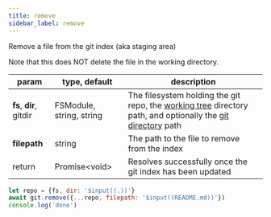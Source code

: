 ```yaml
---
title: remove
sidebar_label: remove
---
```


Remove a file from the git index (aka staging area)

Note that this does NOT delete the file in the working directory.

| param                   | type, default            | description                                                                                                                                         |
| ----------------------- | ------------------------ | --------------------------------------------------------------------------------------------------------------------------------------------------- |
| **fs**, **dir**, gitdir | FSModule, string, string | The filesystem holding the git repo, the [working tree](dir-vs-gitdir.md) directory path, and optionally the [git directory](dir-vs-gitdir.md) path |
| **filepath**            | string                   | The path to the file to remove from the index                                                                                                       |
| return                  | Promise\<void\>          | Resolves successfully once the git index has been updated                                                                                           |

```js
let repo = {fs, dir: '$input((.))'}
await git.remove({...repo, filepath: '$input((README.md))'})
console.log('done')
```
